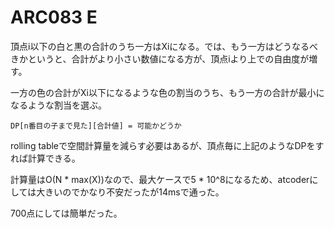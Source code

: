 # ARC083 E

頂点i以下の白と黒の合計のうち一方はXiになる。では、もう一方はどうなるべきかというと、合計がより小さい数値になる方が、頂点iより上での自由度が増す。

一方の色の合計がXi以下になるような色の割当のうち、もう一方の合計が最小になるような割当を選ぶ。

```
DP[n番目の子まで見た][合計値] = 可能かどうか
```

rolling tableで空間計算量を減らす必要はあるが、頂点毎に上記のようなDPをすれば計算できる。

計算量はO(N * max(X))なので、最大ケースで5 * 10^8になるため、atcoderにしては大きいのでかなり不安だったが14msで通った。

700点にしては簡単だった。

